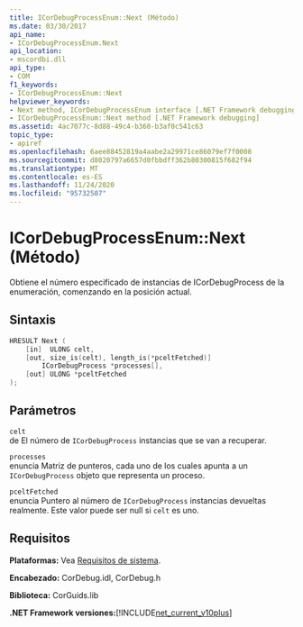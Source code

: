 ```yaml
---
title: ICorDebugProcessEnum::Next (Método)
ms.date: 03/30/2017
api_name:
- ICorDebugProcessEnum.Next
api_location:
- mscordbi.dll
api_type:
- COM
f1_keywords:
- ICorDebugProcessEnum::Next
helpviewer_keywords:
- Next method, ICorDebugProcessEnum interface [.NET Framework debugging]
- ICorDebugProcessEnum::Next method [.NET Framework debugging]
ms.assetid: 4ac7077c-8d88-49c4-b360-b3af0c541c63
topic_type:
- apiref
ms.openlocfilehash: 6aee88452819a4aabe2a29971ce86079ef7f0008
ms.sourcegitcommit: d8020797a6657d0fbbdff362b80300815f682f94
ms.translationtype: MT
ms.contentlocale: es-ES
ms.lasthandoff: 11/24/2020
ms.locfileid: "95732507"
---
```

# <a name="icordebugprocessenumnext-method"></a>ICorDebugProcessEnum::Next (Método)

Obtiene el número especificado de instancias de ICorDebugProcess de la enumeración, comenzando en la posición actual.  
  
## <a name="syntax"></a>Sintaxis  
  
```cpp  
HRESULT Next (  
    [in]  ULONG celt,  
    [out, size_is(celt), length_is(*pceltFetched)]  
        ICorDebugProcess *processes[],  
    [out] ULONG *pceltFetched  
);  
```  
  
## <a name="parameters"></a>Parámetros  

 `celt`  
 de El número de `ICorDebugProcess` instancias que se van a recuperar.  
  
 `processes`  
 enuncia Matriz de punteros, cada uno de los cuales apunta a un `ICorDebugProcess` objeto que representa un proceso.  
  
 `pceltFetched`  
 enuncia Puntero al número de `ICorDebugProcess` instancias devueltas realmente. Este valor puede ser null si `celt` es uno.  
  
## <a name="requirements"></a>Requisitos  

 **Plataformas:** Vea [Requisitos de sistema](../../get-started/system-requirements.md).  
  
 **Encabezado:** CorDebug.idl, CorDebug.h  
  
 **Biblioteca:** CorGuids.lib  
  
 **.NET Framework versiones:**[!INCLUDE[net_current_v10plus](../../../../includes/net-current-v10plus-md.md)]
